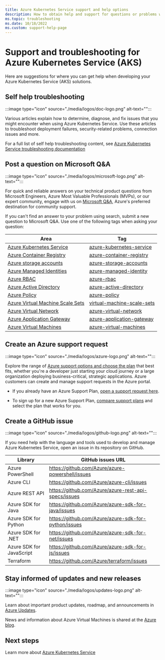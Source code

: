 ```yaml
---
title: Azure Kubernetes Service support and help options 
description: How to obtain help and support for questions or problems when you create solutions using Azure Kubernetes Service. 
ms.topic: troubleshooting
ms.date: 10/18/2022
ms.custom: support-help-page
---
```


# Support and troubleshooting for Azure Kubernetes Service (AKS)

Here are suggestions for where you can get help when developing your Azure Kubernetes Service (AKS) solutions.

## Self help troubleshooting

:::image type="icon" source="./media/logos/doc-logo.png" alt-text="":::

Various articles explain how to determine, diagnose, and fix issues that you might encounter when using Azure Kubernetes Service. Use these articles to troubleshoot deployment failures, security-related problems, connection issues and more.

For a full list of self help troubleshooting content, see [Azure Kubernetes Service troubleshooting documentation](/troubleshoot/azure/azure-kubernetes/welcome-azure-kubernetes)

## Post a question on Microsoft Q&A

:::image type="icon" source="./media/logos/microsoft-logo.png" alt-text="":::

For quick and reliable answers on your technical product questions from Microsoft Engineers, Azure Most Valuable Professionals (MVPs), or our expert community, engage with us on [Microsoft Q&A](/answers/products/azure), Azure's preferred destination for community support.

If you can't find an answer to your problem using search, submit a new question to Microsoft Q&A. Use one of the following tags when asking your question:

| Area | Tag |
|-------|----------------------|
| [Azure Kubernetes Service](intro-kubernetes.md) | [azure-kubernetes-service](/answers/topics/azure-kubernetes-service.html)|
| [Azure Container Registry](../container-registry/container-registry-intro.md) | [azure-container-registry](/answers/topics/azure-container-registry.html)|
| [Azure storage accounts](../storage/common/storage-account-overview.md) | [azure-storage-accounts](/answers/topics/azure-storage-accounts.html)|
| [Azure Managed Identities](../active-directory/managed-identities-azure-resources/overview.md) | [azure-managed-identity](/answers/topics/azure-managed-identity.html) |
| [Azure RBAC](../role-based-access-control/overview.md) | [azure-rbac](/answers/topics/azure-rbac.html)|
| [Azure Active Directory](../active-directory/fundamentals/active-directory-whatis.md) | [azure-active-directory](/answers/topics/azure-active-directory.html)|
| [Azure Policy](../governance/policy/overview.md) | [azure-policy](/answers/topics/azure-policy.html)|
| [Azure Virtual Machine Scale Sets](../virtual-machine-scale-sets/overview.md) | [virtual-machine-scale-sets](/answers/topics/123/azure-virtual-machines-scale-set.html)|
| [Azure Virtual Network](../virtual-network/network-overview.md) | [azure-virtual-network](/answers/topics/azure-virtual-network.html)|
| [Azure Application Gateway](../application-gateway/overview.md) | [azure-application-gateway](/answers/topics/azure-application-gateway.html)|
| [Azure Virtual Machines](../virtual-machines/linux/overview.md) | [azure-virtual-machines](/answers/topics/azure-virtual-machines.html) |

## Create an Azure support request

:::image type="icon" source="./media/logos/azure-logo.png" alt-text="":::

Explore the range of [Azure support options and choose the plan](https://azure.microsoft.com/support/plans) that best fits, whether you're a developer just starting your cloud journey or a large organization deploying business-critical, strategic applications. Azure customers can create and manage support requests in the Azure portal.

- If you already have an Azure Support Plan, [open a support request here](https://portal.azure.com/#blade/Microsoft_Azure_Support/HelpAndSupportBlade/newsupportrequest).

- To sign up for a new Azure Support Plan, [compare support plans](https://azure.microsoft.com/support/plans/) and select the plan that works for you.

## Create a GitHub issue

:::image type="icon" source="./media/logos/github-logo.png" alt-text="":::

If you need help with the language and tools used to develop and manage Azure Kubernetes Service, open an issue in its repository on GitHub.

| Library | GitHub issues URL|
| --- | --- |
| Azure PowerShell | https://github.com/Azure/azure-powershell/issues |
| Azure CLI | https://github.com/Azure/azure-cli/issues | 
| Azure REST API | https://github.com/Azure/azure-rest-api-specs/issues | 
| Azure SDK for Java | https://github.com/Azure/azure-sdk-for-java/issues | 
| Azure SDK for Python | https://github.com/Azure/azure-sdk-for-python/issues | 
| Azure SDK for .NET | https://github.com/Azure/azure-sdk-for-net/issues | 
| Azure SDK for JavaScript | https://github.com/Azure/azure-sdk-for-js/issues | 
| Terraform | https://github.com/Azure/terraform/issues | 

## Stay informed of updates and new releases

:::image type="icon" source="./media/logos/updates-logo.png" alt-text="":::

Learn about important product updates, roadmap, and announcements in [Azure Updates](https://azure.microsoft.com/updates/?category=compute).

News and information about Azure Virtual Machines is shared at the [Azure blog](https://azure.microsoft.com/blog/topics/virtual-machines/).

## Next steps

Learn more about [Azure Kubernetes Service](./index.yml)

